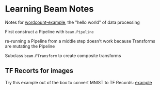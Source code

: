 # Learning Beam Notes

Notes for [wordcount-example](https://beam.apache.org/get-started/wordcount-example/), the "hello world" of data processing

First construct a Pipeline with `beam.Pipeline`

re-running a Pipeline from a middle step doesn't work because Transforms are mutating the Pipeline

Subclass `beam.PTransform` to create composite transforms

## TF Recorts for images

Try this example out of the box to convert MNIST to TF Records: [example](https://github.com/tensorflow/tensorflow/blob/master/tensorflow/examples/how_tos/reading_data/convert_to_records.py)